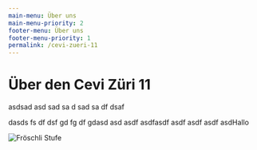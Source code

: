 ```yaml
---
main-menu: Über uns
main-menu-priority: 2
footer-menu: Über uns
footer-menu-priority: 1
permalink: /cevi-zueri-11
---
```


# Über den Cevi Züri 11

asdsad asd sad sa d sad sa df dsaf

dasds fs df dsf gd fg df gdasd asd asdf asdfasdf asdf asdf asdf asdHallo

![Fröschli Stufe](/assets/Froeschli.jpg)